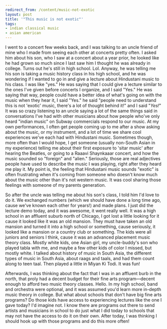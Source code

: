 ```yaml
---
redirect_from: /content/music-not-exotic
layout: post
title: '"This music is not exotic"'
tags:
- indian classical music
- asian american
---
```

I went to a concert few weeks back, and I was talking to an uncle friend of mine who I made from seeing each other at concerts pretty often. I asked him about his son, who I saw at a concert about a year prior, he looked like he had grown so much since I last saw him I thought he was already in college. Turns out he's still in high school. Lol. Anyway, he was telling me his son is taking a music history class in his high school, and he was wondering if I wanted to go in and give a lecture about Hindustani music to his class. I was like "yes." He was saying that I could give a lecture similar to the ones I've given before concerts I organize, and I said "Yes." He was saying that way, people could have a better idea of what's going on with the music when they hear it, I said "Yes." he said "people need to understand this is not 'exotic' music, there's a lot of thought behind it!" and I said "_Yes!_" It was so crazy listening to an uncle saying a lot of the same things said in conversations I've had with other musicians about how people who've only heard "indian music" on Subway commercials respond to our music. At my own performances, I often get people coming up to me after a show asking about the music, or my instrument, and a lot of time we share cool experiences we've each had with Hindustani music. Sometimes though, more often than I would hope, I get someone (usually non-South Asian in my experience) telling me about their first exposure to 'sitar music' after hearing the Beatles, or going to a Raaavi Shaynkaaar concert, and how the music sounded so "foreign" and "alien." Seriously, those are real adjectives people have used to describe the music I was playing, right after they heard me play it. My point is, the feeling that Hindustani music sounds "exotic" is often frustrating when it's coming from someone who doesn't know much about the music other than it's not western music. It was cool sharing those feelings with someone of my parents generation.

So after the uncle was telling me about his son's class, I told him I'd love to do it. We exchanged numbers (which we should have done a long time ago, cause we've known each other for years!) and made plans. I just did the lecture demo today, and it was awesome, it went really well. It was a high school in an affluent suburb north of Chicago, I got lost a little looking for it cause it looked like it was an old mansion. They must have taken an old mansion and turned it into a high school or something, cause seriously, it looked like a mansion or a country club or something. The kids were all juniors and seniors I think, cause it was an advanced placement music theory class. Mostly white kids, one Asian girl, my uncle-buddy's son who played tabla with me, and maybe a few other kids of color I missed, but mostly white. I talked about history of music in South Asia, the different types of music in South Asia, about raags and taals, and had them count along to teen taal. Then played a little in Miyan Ki Todi. It was fun!

Afterwards, I was thinking about the fact that I was in an affluent burb in the north, that proly had a decent budget for their fine arts program&#8212;decent enough to afford two music theory classes. Hello. In my high school, band and orchestra were optional, and it was assumed you'd learn more in-depth music theory in college. But what about schools that don't have big fine arts programs? Do those kids have access to experiencing lectures like the one I gave today? I'd imagine not. I know there are programs out there to send artists and musicians in school to do just what I did today to schools that may not have the access to do it on their own. After today, I was thinking I should hook up with those programs and do this more often!

